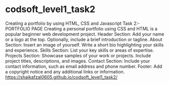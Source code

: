 # codsoft_level1_task2
Creating a portfolio by using HTML, CSS and Javascript 
Task 2:- PORTFOLIO PAGE
Creating a personal portfolio using CSS and HTML is a popular beginner web development
project. Header Section: Add your name or a logo at the top.
Optionally, include a brief introduction or tagline.
About Section: Insert an image of yourself.
Write a short bio highlighting your skills and experience.
Skills Section: List your key skills or areas of expertise.
Projects Section: Showcase samples of your work or projects.
Include project titles, descriptions, and images.
Contact Section: Include your contact information, such as email address and phone
number.
Footer: Add a copyright notice and any additional links or information.
 https://shaikafzal0605.github.io/codsoft_level1_task2/
